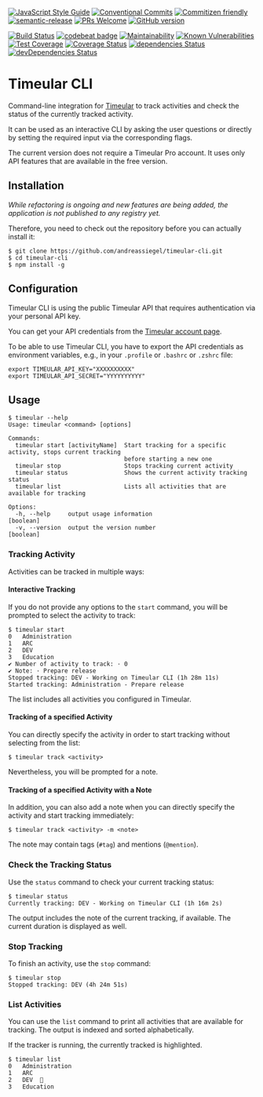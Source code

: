 [![JavaScript Style Guide](https://img.shields.io/badge/code_style-standard-brightgreen.svg)](https://standardjs.com)
[![Conventional Commits](https://img.shields.io/badge/Conventional%20Commits-1.0.0-yellow.svg)](https://conventionalcommits.org)
[![Commitizen friendly](https://img.shields.io/badge/commitizen-friendly-brightgreen.svg)](http://commitizen.github.io/cz-cli/)
[![semantic-release](https://img.shields.io/badge/%20%20%F0%9F%93%A6%F0%9F%9A%80-semantic--release-e10079.svg)](https://github.com/semantic-release/semantic-release)
[![PRs Welcome](https://img.shields.io/badge/PRs-welcome-brightgreen.svg?style=flat-square)](http://makeapullrequest.com)
[![GitHub version](https://badge.fury.io/gh/andreassiegel%2Ftimeular-cli.svg)](https://badge.fury.io/gh/andreassiegel%2Ftimeular-cli)

[![Build Status](https://travis-ci.com/andreassiegel/timeular-cli.svg?branch=master)](https://travis-ci.com/andreassiegel/timeular-cli)
[![codebeat badge](https://codebeat.co/badges/f9ce0d07-2a62-43b1-bbd8-17f02bc1bb86)](https://codebeat.co/projects/github-com-andreassiegel-timeular-cli-master)
[![Maintainability](https://api.codeclimate.com/v1/badges/d5b0f6f7ba3b53e7baa2/maintainability)](https://codeclimate.com/github/andreassiegel/timeular-cli/maintainability)
[![Known Vulnerabilities](https://snyk.io/test/github/andreassiegel/timeular-cli/badge.svg)](https://snyk.io/test/github/andreassiegel/timeular-cli)
[![Test Coverage](https://api.codeclimate.com/v1/badges/d5b0f6f7ba3b53e7baa2/test_coverage)](https://codeclimate.com/github/andreassiegel/timeular-cli/test_coverage)
[![Coverage Status](https://coveralls.io/repos/github/andreassiegel/timeular-cli/badge.svg?branch=master)](https://coveralls.io/github/andreassiegel/timeular-cli?branch=master)
[![dependencies Status](https://david-dm.org/andreassiegel/timeular-cli/status.svg)](https://david-dm.org/andreassiegel/timeular-cli)
[![devDependencies Status](https://david-dm.org/andreassiegel/timeular-cli/dev-status.svg)](https://david-dm.org/andreassiegel/timeular-cli?type=dev)

# Timeular CLI

Command-line integration for [Timeular](https://timeular.com/) to track
activities and check the status of the currently tracked activity.

It can be used as an interactive CLI by asking the user questions or directly
by setting the required input via the corresponding flags.

The current version does not require a Timeular Pro account.
It uses only API features that are available in the free version.

## Installation

*While refactoring is ongoing and new features are being added, the application
is not published to any registry yet.*

Therefore, you need to check out the repository before you can actually install it:

```shell script
$ git clone https://github.com/andreassiegel/timeular-cli.git
$ cd timeular-cli
$ npm install -g
```

## Configuration

Timeular CLI is using the public Timeular API that requires authentication via your
personal API key.

You can get your API credentials from the [Timeular account page](https://profile.timeular.com/#/app/account).

To be able to use Timeular CLI, you have to export the API credentials as
environment variables, e.g., in your `.profile` or `.bashrc` or `.zshrc` file:

```shell script
export TIMEULAR_API_KEY="XXXXXXXXXX"
export TIMEULAR_API_SECRET="YYYYYYYYYY"
```

## Usage

```
$ timeular --help
Usage: timeular <command> [options]

Commands:
  timeular start [activityName]  Start tracking for a specific activity, stops current tracking
                                 before starting a new one
  timeular stop                  Stops tracking current activity
  timeular status                Shows the current activity tracking status
  timeular list                  Lists all activities that are available for tracking

Options:
  -h, --help     output usage information                                                  [boolean]
  -v, --version  output the version number                                                 [boolean]
```

### Tracking Activity

Activities can be tracked in multiple ways:

#### Interactive Tracking

If you do not provide any options to the `start` command,
you will be prompted to select the activity to track:

```
$ timeular start
0   Administration
1   ARC
2   DEV
3   Education
✔ Number of activity to track: · 0
✔ Note: · Prepare release
Stopped tracking: DEV - Working on Timeular CLI (1h 28m 11s)
Started tracking: Administration - Prepare release
```

The list includes all activities you configured in Timeular.

#### Tracking of a specified Activity

You can directly specify the activity in order to start tracking without selecting from the list:

```shell script
$ timeular track <activity>
```

Nevertheless, you will be prompted for a note.

#### Tracking of a specified Activity with a Note

In addition, you can also add a note when you can directly specify the activity and
start tracking immediately:

```shell script
$ timeular track <activity> -m <note>
```

The note may contain tags (`#tag`) and mentions (`@mention`).

### Check the Tracking Status

Use the `status` command to check your current tracking status:

```
$ timeular status
Currently tracking: DEV - Working on Timeular CLI (1h 16m 2s)
```

The output includes the note of the current tracking, if available.
The current duration is displayed as well.

### Stop Tracking

To finish an activity, use the `stop` command:

```
$ timeular stop
Stopped tracking: DEV (4h 24m 51s)
```

### List Activities

You can use the `list` command to print all activities that are available for tracking.
The output is indexed and sorted alphabetically.

If the tracker is running, the currently tracked is highlighted.

```
$ timeular list
0   Administration
1   ARC
2   DEV  
3   Education
```
